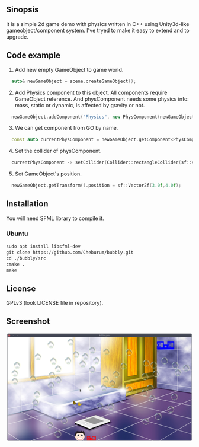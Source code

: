 ## Sinopsis
It is a simple 2d game demo with physics written in C++ using Unity3d-like gameobject/component system. I've tryed to make it easy to extend and to upgrade.
## Code example

1. Add new empty GameObject to game world.
```C++
  auto& newGameObject = scene.createGameObject();
```
2. Add Physics component to this object. All components require GameObject reference. And physComponent needs some physics info: mass, static or dynamic, is affected by gravity or not.
```C++
  newGameObject.addComponent("Physics", new PhysComponent(newGameObject, 0.0f, false, false));
```
3. We can get component from GO by name.
```C++
  const auto currentPhysComponent = newGameObject.getComponent<PhysComponent>("Physics")
```
4. Set the collider of physComponent.
```C++
  currentPhysComponent -> setCollider(Collider::rectangleCollider(sf::Vector2f(1.0f,3.0f));
```
5. Set GameObject's position.
```C++
  newGameObject.getTransform().position = sf::Vector2f(3.0f,4.0f);
```
## Installation
You will need SFML library to compile it.
### Ubuntu
```shell
sudo apt install libsfml-dev
git clone https://github.com/Cheburum/bubbly.git
cd ./bubbly/src
cmake .
make
```
## License
GPLv3 (look LICENSE file in repository).

## Screenshot
![screenshot](./images/screenshot1.png)
